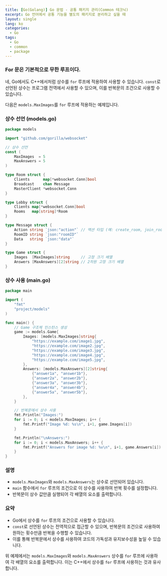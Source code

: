 ```yaml
---
title: [Go(Golang)] Go 문법 - 공통 패키지 관리(Common 테크닉)
excerpt: Go 언어에서 공통 기능을 별도의 패키지로 분리하고 싶을 때
layout: single
lang: ko
categories:
  - Go
tags:
  - Go
  - common
  - package
---
```



### For 문은 기본적으로 무한 루프이다.


네, Go에서도 C++에서처럼 상수를 `for` 루프에 적용하여 사용할 수 있습니다. `const`로 선언된 상수는 프로그램 전역에서 사용할 수 있으며, 이를 반복문의 조건으로 사용할 수 있습니다.

다음은 `models.MaxImages`를 `for` 루프에 적용하는 예제입니다.

### 상수 선언 (models.go)

```go
package models

import "github.com/gorilla/websocket"

// 상수 선언
const (
    MaxImages  = 5
    MaxAnswers = 5
)

type Room struct {
    Clients      map[*websocket.Conn]bool
    Broadcast    chan Message
    MasterClient *websocket.Conn
}

type Lobby struct {
    Clients map[*websocket.Conn]bool
    Rooms   map[string]*Room
}

type Message struct {
    Action string `json:"action"` // 액션 타입 (예: create_room, join_room)
    RoomID string `json:"roomID"`
    Data   string `json:"data"`
}

type Game struct {
    Images  [MaxImages]string     // 고정 크기 배열
    Answers [MaxAnswers][2]string // 2차원 고정 크기 배열
}
```

### 상수 사용 (main.go)

```go
package main

import (
    "fmt"
    "project/models"
)

func main() {
    // Game 구조체 인스턴스 생성
    game := models.Game{
        Images: [models.MaxImages]string{
            "https://example.com/image1.jpg",
            "https://example.com/image2.jpg",
            "https://example.com/image3.jpg",
            "https://example.com/image4.jpg",
            "https://example.com/image5.jpg",
        },
        Answers: [models.MaxAnswers][2]string{
            {"answer1a", "answer1b"},
            {"answer2a", "answer2b"},
            {"answer3a", "answer3b"},
            {"answer4a", "answer4b"},
            {"answer5a", "answer5b"},
        },
    }

    // 반복문에서 상수 사용
    fmt.Println("Images:")
    for i := 0; i < models.MaxImages; i++ {
        fmt.Printf("Image %d: %s\n", i+1, game.Images[i])
    }

    fmt.Println("\nAnswers:")
    for i := 0; i < models.MaxAnswers; i++ {
        fmt.Printf("Answers for image %d: %v\n", i+1, game.Answers[i])
    }
}
```

### 설명

- `models.MaxImages`와 `models.MaxAnswers`는 상수로 선언되어 있습니다.
- `main` 함수에서 `for` 루프의 조건으로 이 상수를 사용하여 반복 횟수를 설정합니다.
- 반복문이 상수 값만큼 실행되어 각 배열의 요소를 출력합니다.

### 요약

- Go에서 상수를 `for` 루프의 조건으로 사용할 수 있습니다.
- `const`로 선언된 상수는 전역적으로 접근할 수 있으며, 반복문의 조건으로 사용하여 원하는 횟수만큼 반복을 수행할 수 있습니다.
- 이를 통해 반복문에서 상수를 사용하여 코드의 가독성과 유지보수성을 높일 수 있습니다.

위 예제에서는 `models.MaxImages`와 `models.MaxAnswers` 상수를 `for` 루프에 사용하여 각 배열의 요소를 출력합니다. 이는 C++에서 상수를 `for` 루프에 사용하는 것과 유사합니다.
